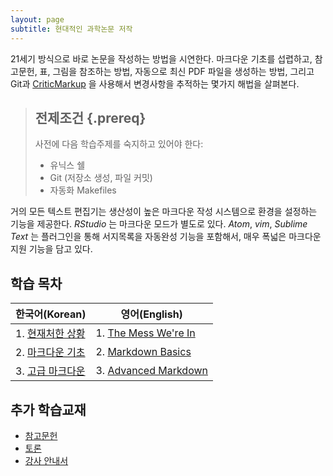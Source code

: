 ```yaml
---
layout: page
subtitle: 현대적인 과학논문 저작
---
```


21세기 방식으로 바로 논문을 작성하는 방법을 시연한다.
마크다운 기초를 섭렵하고, 참고문헌, 표, 그림을 참조하는 방법, 자동으로 최신 PDF 파일을 생성하는 방법,
그리고 Git과 [CriticMarkup][cm] 을 사용해서 변경사항을 추적하는 몇가지 해법을 살펴본다.

> ## 전제조건 {.prereq}
>
> 사전에 다음 학습주제를 숙지하고 있어야 한다:
>
> *   유닉스 쉘
> *   Git (저장소 생성, 파일 커밋)
> *   자동화 Makefiles


거의 모든 텍스트 편집기는 생산성이 높은 마크다운 작성 시스템으로 환경을 설정하는 기능을 제공한다.
*RStudio* 는 마크다운 모드가 별도로 있다. 
*Atom*, *vim*, *Sublime Text* 는 플러그인을 통해 서지목록을 자동완성 기능을 포함해서,
매우 폭넓은 마크다운 지원 기능을 담고 있다.

## 학습 목차

|   한국어(Korean)      |    영어(English)            |
|--------------------------------|-----------------------------------|
| 1. [현재처한 상황](01-mess-kr.html)     | 1. [The Mess We're In](01-mess.html) |
| 2. [마크다운 기초](02-markdown-kr.html) | 2. [Markdown Basics](02-markdown.html) |
| 3. [고급 마크다운](03-advanced-kr.html) | 3. [Advanced Markdown](03-advanced.html) |

## 추가 학습교재       

*   [참고문헌](reference.html)
*   [토론](discussion.html)
*   [강사 안내서](instructors.html)

[cm]: http://criticmarkup.com/

